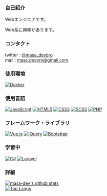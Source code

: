 <!--### Hi there 👋


**masa-dev/masa-dev** is a ✨ _special_ ✨ repository because its `README.md` (this file) appears on your GitHub profile.

Here are some ideas to get you started:

- 🔭 I’m currently working on ...
- 🌱 I’m currently learning ...
- 👯 I’m looking to collaborate on ...
- 🤔 I’m looking for help with ...
- 💬 Ask me about ...
- 📫 How to reach me: ...
- 😄 Pronouns: ...
- ⚡ Fun fact: ...
-->

### 自己紹介
Webエンジニアです。

Web系に興味があります。

### コンタクト
twitter : [@masa_devpro](https://twitter.com/masa_devpro)<br>
mail : [masa.devpro@gmail.com](mailto:masa.devpro@gmail.com)

### 使用環境
[![Docker](https://img.shields.io/badge/-Docker-c7dded.svg?logo=docker&style=popout)](https://www.docker.com/)

### 使用言語
[![JavaScript](https://img.shields.io/badge/-JavaScript-blue.svg?logo=javascript&style=popout)](https://developer.mozilla.org/ja/docs/Web/JavaScript)
[![HTML5](https://img.shields.io/badge/-HTML5-252525.svg?logo=html5&style=popout)](https://developer.mozilla.org/ja/docs/Web/HTML)
[![CSS3](https://img.shields.io/badge/-CSS3-blue.svg?logo=css3&style=popout)](https://developer.mozilla.org/ja/docs/Web/CSS)
[![SCSS](https://img.shields.io/badge/-SCSS-f7d9e8.svg?logo=sass&style=popou)](https://sass-lang.com/)
[![PHP](https://img.shields.io/badge/-PHP-ebe8e4.svg?logo=php&style=popout)](https://www.php.net/)

### フレームワーク・ライブラリ
[![Vue.js](https://img.shields.io/badge/-Vue.js-lightcyan.svg?logo=vue.js&style=popout)](https://jp.vuejs.org/)
[![jQuery](https://img.shields.io/badge/-jQuery-0769AD.svg?logo=jquery&style=popout)](https://jquery.com/)
[![Bootstrap](https://img.shields.io/badge/-Bootstrap-563D7C.svg?logo=bootstrap&style=popout)](https://getbootstrap.jp/)


### 学習中
[![C#](https://img.shields.io/badge/-C%23-8669AE.svg?logo=dotnet&style=popout)](https://docs.microsoft.com/ja-jp/dotnet/)
[![Laravel](https://img.shields.io/badge/-Laravel-f7d7d2.svg?logo=laravel&style=popout)](http://laravel.jp/)


### 詳細
[![masa-dev's github stats](https://github-readme-stats.vercel.app/api?username=masa-dev&show_icons=true&theme=gruvbox)](https://github.com/masa-dev/)<br>
[![Top Langs](https://github-readme-stats.vercel.app/api/top-langs/?username=masa-dev&langs_count=8&theme=gruvbox)](https://github.com/masa-dev/)
